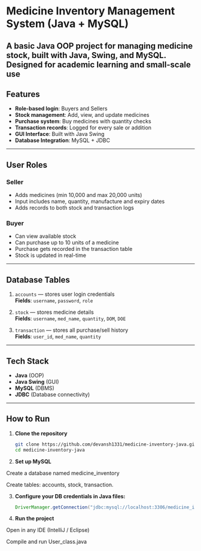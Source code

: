 #  Medicine Inventory Management System (Java + MySQL)
A basic **Java OOP project** for managing medicine stock, built with **Java**, **Swing**, and **MySQL**. Designed for academic learning and small-scale use
---

##  Features

-  **Role-based login**: Buyers and Sellers
-  **Stock management**: Add, view, and update medicines
-  **Purchase system**: Buy medicines with quantity checks
-  **Transaction records**: Logged for every sale or addition
-  **GUI Interface**: Built with Java Swing
-  **Database Integration**: MySQL + JDBC

---

##  User Roles

###  Seller
- Adds medicines (min 10,000 and max 20,000 units)
- Input includes name, quantity, manufacture and expiry dates
- Adds records to both stock and transaction logs

###  Buyer
- Can view available stock
- Can purchase up to 10 units of a medicine
- Purchase gets recorded in the transaction table
- Stock is updated in real-time

---

##  Database Tables

1. `accounts` — stores user login credentials  
   **Fields**: `username`, `password`, `role`

2. `stock` — stores medicine details  
   **Fields**: `username`, `med_name`, `quantity`, `DOM`, `DOE`

3. `transaction` — stores all purchase/sell history  
   **Fields**: `user_id`, `med_name`, `quantity`

---

##  Tech Stack

- **Java** (OOP)
- **Java Swing** (GUI)
- **MySQL** (DBMS)
- **JDBC** (Database connectivity)

---

##  How to Run

1. **Clone the repository**
   ```bash
   git clone https://github.com/devansh1331/medicine-inventory-java.git
   cd medicine-inventory-java
   
2. **Set up MySQL**

Create a database named medicine_inventory

Create tables: accounts, stock, transaction.

3. **Configure your DB credentials in Java files:**
   ```java
   DriverManager.getConnection("jdbc:mysql://localhost:3306/medicine_inventory", "root", "yourpassword");

4. **Run the project**

Open in any IDE (IntelliJ / Eclipse)

Compile and run User_class.java



